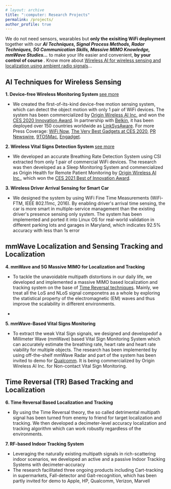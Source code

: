 ```yaml
---
# layout: archive
title: ":computer: Research Projects"
permalink: /projects/
author_profile: true
---
```

We do not need sensors, wearables but <b> only the exisiting WiFi deployment </b> together with our ***AI Techniques, Signal Process Methods, Radar Techniques, 5G Communication Skills, Massive MIMO Knowledge, mmWave Studies...*** to make your life easier and convenient, <b> by your control of course </b>. Know more about [Wireless AI for wireless sensing and localization using ambient radio signals](https://www.originwirelessai.com/)...

## AI Techniques for Wireless Sensing
<b> 1.  Device-free Wireless Monitoring System </b> [see more](https://xiaolu1263.github.io/publications/Wireless-Monitor)
  * We created the first-of-its-kind device-free motion sensing system, which can detect the object motion with only 1 pair of WiFi devices. The system has been commercialized by [Origin Wireless AI Inc.](https://www.originwirelessai.com/) and won the [CES 2020 Innovation Award](https://www.ces.tech/Innovation-Awards/Honorees/2020/Honorees/L/Linksys-Aware.aspx). In partnership with [Belkin](https://www.belkin.com/us/), it has been deployed over 150 countries worldwide as [LinkSysAware](https://www.linksys.com/us/linksys-aware/). For more Press Coverage: [WiFi Now](https://wifinowglobal.com/news-and-blog/roundup-centurylinks-wi-fi-6-with-intel-origins-mesh-sensing-xfinitys-wifi-ready/), [The Very Best Gadgets at CES 2020](https://gizmodo.com/the-very-best-gadgets-we-saw-at-ces-2020-1840949011), [PR Newswire](https://www.prnewswire.com/news-releases/origin-wireless-brings-smart-home-and-indoor-tracking-solution-to-mesh-routers-300576721.html?tc=eml_cleartime), [9TO5Mac](https://9to5mac.com/2019/10/08/linksys-aware-motion-sensing-mesh-wifi/), [Engadget](https://www.engadget.com/2019-10-08-linksys-motion-sensing-velop.html). 	

<b> 2. Wireless Vital Signs Detection System </b> [see more](https://xiaolu1263.github.io/publications/2Wireless-Vital-Sign)
  * We developed an accurate Breathing Rate Detection System using CSI extracted from only 1 pair of commercial WiFi devices. The research was then developed as a Sleep Monitoring System and commercialized as Origin Health for Remote Patient Monitoring by [Origin Wireless AI Inc.](https://www.originwirelessai.com/), which won the [CES 2021 Best of Innovation Award](https://www.ces.tech/Innovation-Awards/Honorees/2021/Best-Of/O/Origin-Health-Remote-Patient-Monitoring.aspx).

<b> 3. Wireless Driver Arrival Sensing for Smart Car </b>
  * We designed the system by using WiFi Fine Time Measurements (WiFi-FTM, IEEE 802.11mc, 2016). By enabling driver's arrival time sensing, the car
is more smart in multiple-service management than the existing driver's presence sensing only system. The system has been implemented and ported it into Linux OS for real-world validation in different parking lots and garages in Maryland, which indicates 92.5% accuracy with less than 1s error

## mmWave Localization and Sensing Tracking and Localization
<b> 4. mmWave and 5G Massive MIMO for Localization and Tracking </b>
  * To tackle the unavoidable multipath distortions in our daily life, we developed and implemented a massive MIMO based localization and tracking system on the base of [Time Reversal techniques](http://video.cmsworldwide.com/SP17/SP17_RayLiu_Keynote_1080p.mp4). Mainly, we treat all the LoS and NLoS signal componetns as a whole by exploring the statistical property of the electromagnetic (EM) waves and thus improve the scalability in different environments.

  * 
<b> 5. mmWave-Based Vital Signs Monitoring </b>
  * To extract the weak Vital Sign signals, we designed and developedof a Millimeter Wave (mmWave) based Vital Sign Monitoring System which can accurately estimate the breathing rate, heart rate and heart rate viability for multiple objects. The research has been implemented by using off-the-shelf mmWave Radar and part of the system has been invited to demo for [Qualcomm](https://www.qualcomm.com/). It is being commercialized by Origin Wireless AI Inc. for Non-contact Vital Sign Monitoring.

## Time Reversal (TR) Based Tracking and Localization
<b> 6. Time Reversal Based Localization and Tracking </b>
  * By using the Time Reversal theory, the so called detrimental multipath signal has been turned from enemy to friend for target localization and tracking. We then developed a decimeter-level accuracy localization and tracking algorithm which can work robustly regardless of the environments.

<b> 7. RF-based Indoor Tracking System </b>
  * Leveraging the naturally existing multipath signals in rich-scattering indoor scenarios, we developed an active and a passive Indoor Tracking Systems with decimeter-accuracy 
  * The research facilitated three ongoing products including Cart-tracking in supermarkets, Fall-detector and Gait-recognition, which has been partly invited for demo to Apple, HP, Qualcomm, Verizon, Marvell

